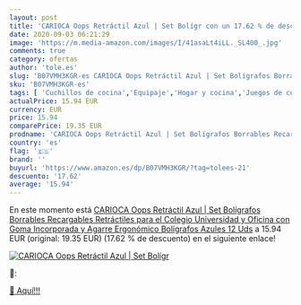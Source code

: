 ```yaml
---
layout: post
title: 'CARIOCA Oops Retráctil Azul | Set Bolígr con un 17.62 % de descuento'
date: 2020-09-03 06:21:29
image: 'https://m.media-amazon.com/images/I/41asaLt4iLL._SL400_.jpg'
comments: true
category: ofertas
author: 'tole.es'
slug: 'B07VMH3KGR-es CARIOCA Oops Retráctil Azul | Set Bolígrafos Borrables...'
sku: 'B07VMH3KGR-es'
tags: [ 'Cuchillos de cocina','Equipaje','Hogar y cocina','Juegos de cuchillos de cocina','Mochilas','Mochilas tipo casual','Utensilios de cocina','bolígrafos', ]
actualPrice: 15.94 EUR
currency: EUR
price: 15.94
comparePrice: 19.35 EUR
prodname: 'CARIOCA Oops Retráctil Azul | Set Bolígrafos Borrables Recargables Retráctiles para el Colegio  Universidad y Oficina con Goma Incorporada y Agarre Ergonómico  Bolígrafos Azules  12 Uds'
country: 'es'
flag: '🇪🇸'
brand: ''
buyurl: 'https://www.amazon.es/dp/B07VMH3KGR/?tag=tolees-21'
descuento: '17.62'
average: '15.94'
---
```


En este momento está [CARIOCA Oops Retráctil Azul | Set Bolígrafos Borrables Recargables Retráctiles para el Colegio  Universidad y Oficina con Goma Incorporada y Agarre Ergonómico  Bolígrafos Azules  12 Uds](https://www.amazon.es/dp/B07VMH3KGR/?tag=tolees-21) a 15.94 EUR (original: 19.35 EUR) (17.62 %  de descuento) en el siguiente enlace!

[![CARIOCA Oops Retráctil Azul | Set Bolígr](https://m.media-amazon.com/images/I/41asaLt4iLL._SL400_.jpg)](https://www.amazon.es/dp/B07VMH3KGR/?tag=tolees-21)

🔎:


[🛒 Aquí!!!](https://www.amazon.es/dp/B07VMH3KGR/?tag=tolees-21)

